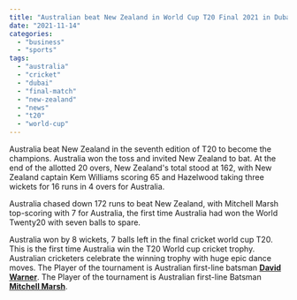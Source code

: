 ```yaml
---
title: "Australian beat New Zealand in World Cup T20 Final 2021 in Dubai"
date: "2021-11-14"
categories: 
  - "business"
  - "sports"
tags: 
  - "australia"
  - "cricket"
  - "dubai"
  - "final-match"
  - "new-zealand"
  - "news"
  - "t20"
  - "world-cup"
---
```


Australia beat New Zealand in the seventh edition of T20 to become the champions. Australia won the toss and invited New Zealand to bat. At the end of the allotted 20 overs, New Zealand's total stood at 162, with New Zealand captain Kem Williams scoring 65 and Hazelwood taking three wickets for 16 runs in 4 overs for Australia.

Australia chased down 172 runs to beat New Zealand, with Mitchell Marsh top-scoring with 7 for Australia, the first time Australia had won the World Twenty20 with seven balls to spare.

Australia won by 8 wickets, 7 balls left in the final cricket world cup T20. This is the first time Australia win the T20 World cup cricket trophy. Australian cricketers celebrate the winning trophy with huge epic dance moves. The Player of the tournament is Australian first-line batsman [**David Warner**](https://en.wikipedia.org/wiki/David_Warner_(cricketer)). The Player of the tournament is Australian first-line Batsman [**Mitchell Marsh**](https://en.wikipedia.org/wiki/Mitchell_Marsh).
